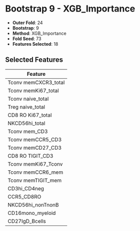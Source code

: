 # Bootstrap 9 - XGB_Importance

- **Outer Fold**: 24
- **Bootstrap**: 9
- **Method**: XGB_Importance
- **Fold Seed**: 73
- **Features Selected**: 18

## Selected Features

| Feature |
|---------|
| Tconv memCXCR3_total |
| Tconv memKi67_total |
| Tconv naive_total |
| Treg naive_total |
| CD8 RO Ki67_total |
| NKCD56hi_total |
| Tconv mem_CD3 |
| Tconv memCCR5_CD3 |
| Tconv memCD27_CD3 |
| CD8 RO TIGIT_CD3 |
| Tconv memKi67_Tconv |
| Tconv memCCR6_mem |
| Tconv memTIGIT_mem |
| CD3hi_CD4neg |
| CCR5_CD8RO |
| NKCD56hi_nonTnonB |
| CD16mono_myeloid |
| CD27IgD_Bcells |
